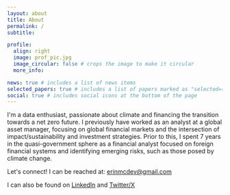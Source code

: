 ```yaml
---
layout: about
title: About
permalink: /
subtitle: 

profile:
  align: right
  image: prof_pic.jpg
  image_circular: false # crops the image to make it circular
  more_info: 

news: true # includes a list of news items
selected_papers: true # includes a list of papers marked as "selected={true}"
social: true # includes social icons at the bottom of the page
---
```



I'm a data enthusiast, passionate about climate and financing the transition towards a net zero future. I previously have worked as an analyst at a global asset manager, focusing on global financial markets and the intersection of impact/sustainability and investment strategies. Prior to this, I spent 7 years in the quasi-government sphere as a financial analyst focused on foreign financial systems and identifying emerging risks, such as those posed by climate change. 

Let's connect!
I can be reached at: [erinmcdev@gmail.com](erinmcdev@gmail.com)

I can also be found on [LinkedIn](https://linkedin.com/in/erin-mcdevitt) and [Twitter/X](https://twitter.com/_erinomics)
